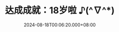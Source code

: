 ---
title: 达成成就：18岁啦 ♪(^∇^*)
desc: 生日捏，而且今日刚刚好Krita 300小时，水一个成就就够了，水两个不太好意思（
ty: achievement
date: 2024-08-18T00:06:20.000+08:00
tags: 日常
---